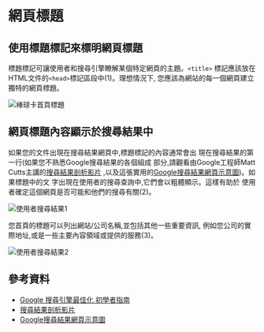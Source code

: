 # 網頁標題

## 使用標題標記來標明網頁標題

標題標記可讓使用者和搜尋引擎瞭解某個特定網頁的主題。`<title>` 標記應該放在HTML文件的`<head>`標記區段中(1)。理想情況下, 您應該為網站的每一個網頁建立獨特的網頁標題。

![棒球卡首頁標題](http://i.imgur.com/CKFtjPe.png)



## 網頁標題內容顯示於搜尋結果中

如果您的文件出現在搜尋結果網頁中,標題標記的內容通常會出 現在搜尋結果的第一行(如果您不熟悉Google搜尋結果的各個組成 部分,請觀看由Google工程師Matt Cutts主講的[搜尋結果剖析影片](http://googlewebmastercentral.blogspot.tw/2007/11/anatomy-of-search-result.html) ,以及這張實用的[Google搜尋結果網頁示意圖](https://support.google.com/websearch/answer/35891))。如果標題中的文 字出現在使用者的搜尋查詢中,它們會以粗體顯示。這樣有助於 使用者確定這個網頁是否可能和他們的搜尋有關(2)。

![使用者搜尋結果1](http://i.imgur.com/loLfddg.png)

您首頁的標題可以列出網站/公司名稱,並包括其他一些重要資訊, 例如您公司的實際地址,或是一些主要內容領域或提供的服務(3)。

![使用者搜尋結果2](http://i.imgur.com/N46Iikb.png)


## 參考資料

* [Google 搜尋引擎最佳化 初學者指南](http://static.googleusercontent.com/external_content/untrusted_dlcp/www.google.com.hk/zh-TW/hk/intl/zh-TW/webmasters/docs/search-engine-optimization-starter-guide-zh-tw.pdf)
* [搜尋結果剖析影片](http://googlewebmastercentral.blogspot.tw/2007/11/anatomy-of-search-result.html)
* [Google搜尋結果網頁示意圖](https://support.google.com/websearch/answer/35891)
